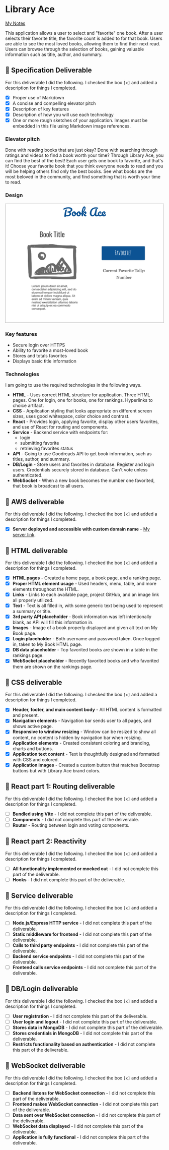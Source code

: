 # Library Ace

[My Notes](notes.md)

This application allows a user to select and "favorite" one book. After a user selects their favorite title, the favorite count is added to for that book. Users are able to see the most loved books, allowing them to find their next read. Users can browse through the selection of books, gaining valuable information such as title, author, and summary.

## 🚀 Specification Deliverable

For this deliverable I did the following. I checked the box `[x]` and added a description for things I completed.

- [x] Proper use of Markdown
- [x] A concise and compelling elevator pitch
- [x] Description of key features
- [x] Description of how you will use each technology
- [x] One or more rough sketches of your application. Images must be embedded in this file using Markdown image references.

### Elevator pitch

Done with reading books that are just okay? Done with searching through ratings and videos to find a book worth your time? Through Library Ace, you can find the best of the best! Each user gets one book to favorite, and that's it! Choose your favorite book that you think everyone needs to read and you will be helping others find only the best books. See what books are the most beloved in the community, and find something that is worth your time to read.

### Design

![Design image](bookacemockup.png)

### Key features

- Secure login over HTTPS
- Ability to favorite a most-loved book
- Stores and totals favorites
- Displays basic title information

### Technologies

I am going to use the required technologies in the following ways.

- **HTML** - Uses correct HTML structure for application. Three HTML pages. One for login, one for books, one for rankings. Hyperlinks to choice artifact.
- **CSS** - Application styling that looks appropriate on different screen sizes, uses good whitespace, color choice and contrast.
- **React** - Provides login, applying favorite, display other users favorites, and use of React for routing and components.
- **Service** - Backend service with endpoints for:
    - login
    - submitting favorite
    - retrieving favorites status
- **API** - Going to use Goodreads API to get book information, such as titles, author, and summary.
- **DB/Login** - Store users and favorites in database. Register and login users. Credentials securely stored in database. Can't vote unless authenticated.
- **WebSocket** - When a new book becomes the number one favorited, that book is broadcast to all users.

## 🚀 AWS deliverable

For this deliverable I did the following. I checked the box `[x]` and added a description for things I completed.

- [x] **Server deployed and accessible with custom domain name** - [My server link](https://libraryace.click).

## 🚀 HTML deliverable

For this deliverable I did the following. I checked the box `[x]` and added a description for things I completed.

- [x] **HTML pages** - Created a home page, a book page, and a ranking page.
- [x] **Proper HTML element usage** - Used headers, menu, table, and more elements throughout the HTML.
- [x] **Links** - Links to each available page, project GitHub, and an image link all properly utilized.
- [x] **Text** - Text is all filled in, with some generic text being used to represent a summary or title.
- [x] **3rd party API placeholder** - Book information was left intentionally blank, as API will fill this information in.
- [x] **Images** - Image of a book properly displayed and given alt text on My Book page.
- [x] **Login placeholder** - Both username and password taken. Once logged in, taken to My Book HTML page.
- [x] **DB data placeholder** - Top favorited books are shown in a table in the rankings page.
- [x] **WebSocket placeholder** - Recently favorited books and who favorited them are shown on the rankings page.

## 🚀 CSS deliverable

For this deliverable I did the following. I checked the box `[x]` and added a description for things I completed.

- [x] **Header, footer, and main content body** - All HTML content is formatted and present.
- [x] **Navigation elements** - Navigation bar sends user to all pages, and shows active page.
- [x] **Responsive to window resizing** - Window can be resized to show all content, no content is hidden by navigation bar when resizing.
- [x] **Application elements** - Created consistent coloring and branding, charts and buttons.
- [x] **Application text content** - Text is thoughtfully designed and formatted with CSS and colored.
- [x] **Application images** - Created a custom button that matches Bootstrap buttons but with Library Ace brand colors.

## 🚀 React part 1: Routing deliverable

For this deliverable I did the following. I checked the box `[x]` and added a description for things I completed.

- [ ] **Bundled using Vite** - I did not complete this part of the deliverable.
- [ ] **Components** - I did not complete this part of the deliverable.
- [ ] **Router** - Routing between login and voting components.

## 🚀 React part 2: Reactivity

For this deliverable I did the following. I checked the box `[x]` and added a description for things I completed.

- [ ] **All functionality implemented or mocked out** - I did not complete this part of the deliverable.
- [ ] **Hooks** - I did not complete this part of the deliverable.

## 🚀 Service deliverable

For this deliverable I did the following. I checked the box `[x]` and added a description for things I completed.

- [ ] **Node.js/Express HTTP service** - I did not complete this part of the deliverable.
- [ ] **Static middleware for frontend** - I did not complete this part of the deliverable.
- [ ] **Calls to third party endpoints** - I did not complete this part of the deliverable.
- [ ] **Backend service endpoints** - I did not complete this part of the deliverable.
- [ ] **Frontend calls service endpoints** - I did not complete this part of the deliverable.

## 🚀 DB/Login deliverable

For this deliverable I did the following. I checked the box `[x]` and added a description for things I completed.

- [ ] **User registration** - I did not complete this part of the deliverable.
- [ ] **User login and logout** - I did not complete this part of the deliverable.
- [ ] **Stores data in MongoDB** - I did not complete this part of the deliverable.
- [ ] **Stores credentials in MongoDB** - I did not complete this part of the deliverable.
- [ ] **Restricts functionality based on authentication** - I did not complete this part of the deliverable.

## 🚀 WebSocket deliverable

For this deliverable I did the following. I checked the box `[x]` and added a description for things I completed.

- [ ] **Backend listens for WebSocket connection** - I did not complete this part of the deliverable.
- [ ] **Frontend makes WebSocket connection** - I did not complete this part of the deliverable.
- [ ] **Data sent over WebSocket connection** - I did not complete this part of the deliverable.
- [ ] **WebSocket data displayed** - I did not complete this part of the deliverable.
- [ ] **Application is fully functional** - I did not complete this part of the deliverable.
